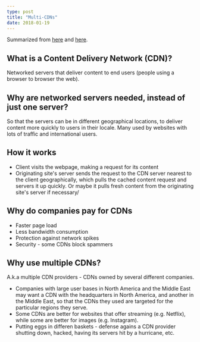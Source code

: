 ```yaml
---
type: post
title: "Multi-CDNs"
date: 2018-01-19
---
```


Summarized from [here](https://www.webopedia.com/TERM/C/CDN.html) and
[here](https://www.maxcdn.com/blog/multi-cdns/).

## What is a Content Delivery Network (CDN)?

Networked servers that deliver content to end users (people using a browser to browser the web).

## Why are networked servers needed, instead of just one server?

So that the servers can be in different geographical locations,
to deliver content more quickly to users in their locale.
Many used by websites with lots of traffic and international users.

## How it works

* Client visits the webpage, making a request for its content
* Originating site's server sends the request to the 
  CDN server nearest to the client geographically, which pulls the cached content request and servers it up quickly.
  Or maybe it pulls fresh content from the originating site's server if necessary/

## Why do companies pay for CDNs

* Faster page load
* Less bandwidth consumption 
* Protection against network spikes
* Security - some CDNs block spammers 

## Why use multiple CDNs?

A.k.a multiple CDN providers - CDNs owned by several different companies.

* Companies with large user bases in North America and the Middle East
may want a CDN with the headquarters in North America,
and another in the Middle East, so that the CDNs they used
are targeted for the particular regions they serve.
* Some CDNs are better for websites that offer streaming (e.g. Netflix),
  while some are better for images (e.g. Instagram).
* Putting eggs in differen baskets - defense agains a CDN provider
  shutting down, hacked, having its servers hit by a hurricane, etc.
